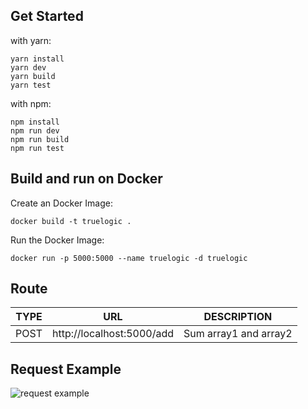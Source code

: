 ## Get Started 

with yarn:
```shell
yarn install
yarn dev
yarn build
yarn test
```

with npm:
```shell
npm install
npm run dev
npm run build
npm run test
```

## Build and run on Docker

Create an Docker Image:
```shell
docker build -t truelogic .
```
Run the Docker Image:
```shell
docker run -p 5000:5000 --name truelogic -d truelogic
```

## Route

| TYPE  | URL | DESCRIPTION |
| - | - | - |
| POST | http://localhost:5000/add  | Sum array1 and array2 |

## Request Example

![request example](https://i.ibb.co/CQQpjX0/Screenshot-from-2020-12-17-13-39-49.png)

